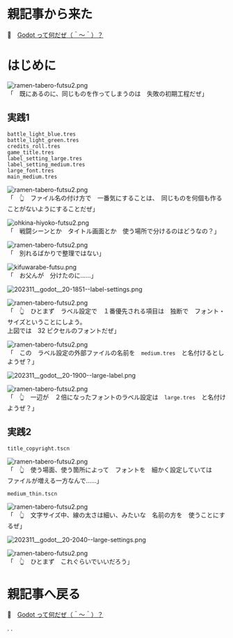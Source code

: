 # 親記事から来た

📖　[Godot って何だぜ（＾～＾）？](https://crieit.net/posts/Godot-65115761b6a17)  

# はじめに

![ramen-tabero-futsu2.png](https://crieit.now.sh/upload_images/d27ea8dcfad541918d9094b9aed83e7d61daf8532bbbe.png)  
「　既にあるのに、同じものを作ってしまうのは　失敗の初期工程だぜ」  

## 実践1

```plaintext
battle_light_blue.tres
battle_light_green.tres
credits_roll.tres
game_title.tres
label_setting_large.tres
label_setting_medium.tres
large_font.tres
main_medium.tres
```

![ramen-tabero-futsu2.png](https://crieit.now.sh/upload_images/d27ea8dcfad541918d9094b9aed83e7d61daf8532bbbe.png)  
「　👆　ファイル名の付け方で　一番気にすることは、　同じものを何個も作ることがないようにすることだぜ」  

![ohkina-hiyoko-futsu2.png](https://crieit.now.sh/upload_images/96fb09724c3ce40ee0861a0fd1da563d61daf8a09d9bc.png)  
「　戦闘シーンとか　タイトル画面とか　使う場所で分けるのはどうなの？」  

![ramen-tabero-futsu2.png](https://crieit.now.sh/upload_images/d27ea8dcfad541918d9094b9aed83e7d61daf8532bbbe.png)  
「　別れるばかりで整理ではない」  

![kifuwarabe-futsu.png](https://crieit.now.sh/upload_images/beaf94b260ae2602ca8cf7f5bbc769c261daf8686dbda.png)  
「　お父んが　分けたのに……」  

![202311__godot__20-1851--label-settings.png](https://crieit.now.sh/upload_images/2741cdcd70f4c6c908d44d87929a05f8655b2c59a89d3.png)  

![ramen-tabero-futsu2.png](https://crieit.now.sh/upload_images/d27ea8dcfad541918d9094b9aed83e7d61daf8532bbbe.png)  
「　👆　ひとまず　ラベル設定で　１番優先される項目は　独断で　フォント・サイズということにしよう。  
上図では　32 ピクセルのフォントだぜ」  

![ramen-tabero-futsu2.png](https://crieit.now.sh/upload_images/d27ea8dcfad541918d9094b9aed83e7d61daf8532bbbe.png)  
「　この　ラベル設定の外部ファイルの名前を　`medium.tres`　と名付けるとしようぜ？」  

![202311__godot__20-1900--large-label.png](https://crieit.now.sh/upload_images/cc8e9af7e65aa0317707b0c9b31c7cc6655b2e8a087f5.png)  

![ramen-tabero-futsu2.png](https://crieit.now.sh/upload_images/d27ea8dcfad541918d9094b9aed83e7d61daf8532bbbe.png)  
「　👆　一辺が　２倍になったフォントのラベル設定は　`large.tres`　と名付けようぜ？」  

## 実践2

```
title_copyright.tscn
```

![ramen-tabero-futsu2.png](https://crieit.now.sh/upload_images/d27ea8dcfad541918d9094b9aed83e7d61daf8532bbbe.png)  
「　👆　使う場面、使う箇所によって　フォントを　細かく設定していては  
ファイルが増える一方なんで……」  

```
medium_thin.tscn
```

![ramen-tabero-futsu2.png](https://crieit.now.sh/upload_images/d27ea8dcfad541918d9094b9aed83e7d61daf8532bbbe.png)  
「　👆　文字サイズ中、線の太さは細い、みたいな　名前の方を　使うことにするぜ」  

![202311__godot__20-2040--large-settings.png](https://crieit.now.sh/upload_images/101bd96e6f8c52fd69d7d2789474b776655b45d83aa6b.png)  

![ramen-tabero-futsu2.png](https://crieit.now.sh/upload_images/d27ea8dcfad541918d9094b9aed83e7d61daf8532bbbe.png)  
「　👆　ひとまず　これぐらいでいいだろう」  

# 親記事へ戻る

📖　[Godot って何だぜ（＾～＾）？](https://crieit.net/posts/Godot-65115761b6a17)  

.
.